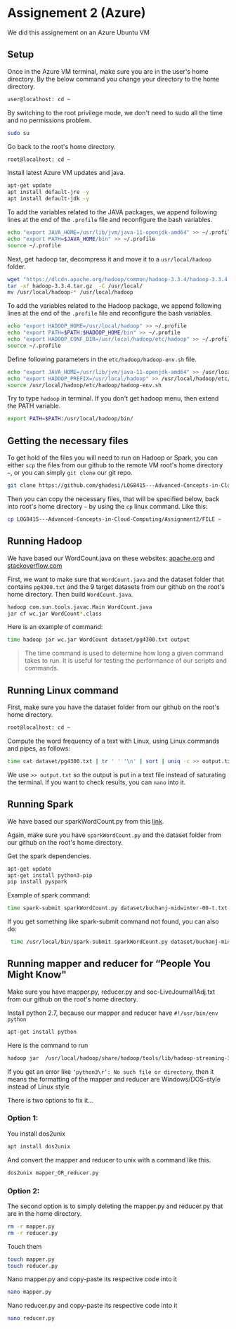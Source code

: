 # Assignement 2 (Azure)

We did this assignement on an Azure Ubuntu VM

## Setup

Once in the Azure VM terminal, make sure you are in the user's home directory. By the below command you change your directory to the home directory.
```bash
user@localhost: cd ~
```

By switching to the root privilege mode, we don't need to sudo all the time and no permissions problem. 
```bash
sudo su
```

Go back to the root's home directory.
```bash
root@localhost: cd ~
```

Install latest Azure VM updates and java.
```bash
apt-get update
apt install default-jre -y
apt install default-jdk -y
```

To add the variables related to the JAVA packages, we append following lines at the end of the ```.profile``` file and reconfigure the bash variables. 
```bash
echo "export JAVA_HOME=/usr/lib/jvm/java-11-openjdk-amd64" >> ~/.profile
echo "export PATH=$JAVA_HOME/bin" >> ~/.profile
source ~/.profile
```

Next, get hadoop tar, decompress it and move it to a ```usr/local/hadoop``` folder.

```bash
wget "https://dlcdn.apache.org/hadoop/common/hadoop-3.3.4/hadoop-3.3.4.tar.gz"
tar -xf hadoop-3.3.4.tar.gz  -C /usr/local/
mv /usr/local/hadoop-* /usr/local/hadoop
```

To add the variables related to the Hadoop package, we append following lines at the end of the ```.profile``` file and reconfigure the bash variables. 
```bash
echo "export HADOOP_HOME=/usr/local/hadoop" >> ~/.profile
echo "export PATH=$PATH:$HADOOP_HOME/bin" >> ~/.profile
echo "export HADOOP_CONF_DIR=/usr/local/hadoop/etc/hadoop" >> ~/.profile
source ~/.profile
```

Define following parameters in the ```etc/hadoop/hadoop-env.sh``` file.
```bash
echo "export JAVA_HOME=/usr/lib/jvm/java-11-openjdk-amd64" >> /usr/local/hadoop/etc/hadoop/hadoop-env.sh
echo "export HADOOP_PREFIX=/usr/local/hadoop" >> /usr/local/hadoop/etc/hadoop/hadoop-env.sh
source /usr/local/hadoop/etc/hadoop/hadoop-env.sh
```

Try to type ```hadoop``` in terminal. If you don't get hadoop menu, then extend the PATH variable.
```bash
export PATH=$PATH:/usr/local/hadoop/bin/
```

## Getting the necessary files
To get hold of the files you will need to run on Hadoop or Spark, you can either ```scp``` the files from our github to the remote VM root's home directory ```~```, or you can simply ```git clone``` our git repo. 
```bash
git clone https://github.com/ghadesi/LOG8415---Advanced-Concepts-in-Cloud-Computing.git
```

Then you can copy the necessary files, that will be specified below, back into root's home directory ```~``` by using the ```cp``` linux command. Like this:
```bash
cp LOG8415---Advanced-Concepts-in-Cloud-Computing/Assignment2/FILE ~
```

## Running Hadoop
We have based our WordCount.java on these websites: [apache.org](<http://svn.apache.org/viewvc/hadoop/common/trunk/hadoop-mapreduce-project/hadoop-mapreduce-examples/src/main/java/org/apache/hadoop/examples/WordCount.java?view=log>) and [stackoverflow.com](<https://stackoverflow.com/questions/26700910/hadoop-java-error-exception-in-thread-main-java-lang-noclassdeffounderror-w>)


First, we want to make sure that ```WordCount.java``` and the dataset folder that contains ```pg4300.txt``` and the 9 target datasets from our github on the root's home directory. Then build ```WordCount.java```.
```bash
hadoop com.sun.tools.javac.Main WordCount.java
jar cf wc.jar WordCount*.class
```
Here is an example of command:
```bash
time hadoop jar wc.jar WordCount dataset/pg4300.txt output
```
> The time command is used to determine how long a given command takes to run. It is useful for testing the performance of our scripts and commands.

## Running Linux command

First, make sure you have the dataset folder from our github on the root's home directory.
```bash
root@localhost: cd ~
```

Compute the word frequency of a text with Linux, using Linux commands and pipes, as follows:
```bash
time cat dataset/pg4300.txt | tr ' ' '\n' | sort | uniq -c >> output.txt
```
We use ```>> output.txt``` so the output is put in a text file instead of saturating the terminal. If you want to check results, you can ```nano``` into it.

## Running Spark
We have based our sparkWordCount.py from this [link](<https://github.com/apache/spark/blob/master/examples/src/main/python/wordcount.py>).

Again, make sure you have ```sparkWordCount.py``` and the dataset folder from our github on the root's home directory.

Get the spark dependencies.
```bash
apt-get update
apt-get install python3-pip 
pip install pyspark
```

Example of spark command:
```bash
time spark-submit sparkWordCount.py dataset/buchanj-midwinter-00-t.txt
```

If you get something like spark-submit command not found, you can also do:
```bash
 time /usr/local/bin/spark-submit sparkWordCount.py dataset/buchanj-midwinter-00-t.txt
```

## Running mapper and reducer for “People You Might Know"
Make sure you have mapper.py, reducer.py and soc-LiveJournal1Adj.txt from our github on the root's home directory.

Install python 2.7, because our mapper and reducer have ```#!/usr/bin/env python```
```bash
apt-get install python
```

Here is the command to run
```bash
hadoop jar  /usr/local/hadoop/share/hadoop/tools/lib/hadoop-streaming-3.3.4.jar  -file mapper.py -mapper mapper.py -file reducer.py -reducer reducer.py -input soc-LiveJournal1Adj.txt -output output
```
If you get an error like ```‘python3\r’: No such file or directory```, then it means the formatting of the mapper and reducer are Windows/DOS-style instead of Linux style

There is two options to fix it...

### Option 1:
You install dos2unix
```bash
apt install dos2unix
```

And convert the mapper and reducer to unix with a command like this.
```bash
dos2unix mapper_OR_reducer.py
```

### Option 2:
The second option is to simply deleting the mapper.py and reducer.py that are in the home directory.
```bash
rm -r mapper.py
rm -r reducer.py
```

Touch them
```bash
touch mapper.py
touch reducer.py 
```

Nano mapper.py and copy-paste its respective code into it
```bash
nano mapper.py
```

Nano reducer.py and copy-paste its respective code into it
```bash
nano reducer.py 
```
